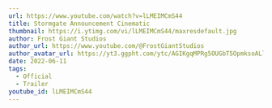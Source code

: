 ```yaml
---
url: https://www.youtube.com/watch?v=lLMEIMCmS44
title: Stormgate Announcement Cinematic
thumbnail: https://i.ytimg.com/vi/lLMEIMCmS44/maxresdefault.jpg
author: Frost Giant Studios
author_url: https://www.youtube.com/@FrostGiantStudios
author_avatar_url: https://yt3.ggpht.com/ytc/AGIKgqMPRg5OUGbT5OpmksoALl-1RrtGRzg95ZYO9O1U=s88-c-k-c0x00ffffff-no-rj
date: 2022-06-11
tags:
  - Official
  - Trailer
youtube_id: lLMEIMCmS44
---
```


